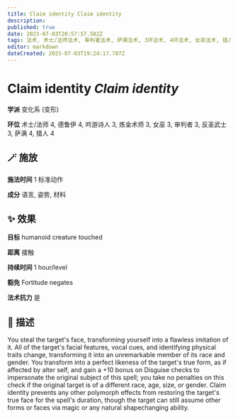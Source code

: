 ```yaml
---
title: Claim identity Claim identity
description: 
published: true
date: 2023-07-03T20:57:57.582Z
tags: 法术, 术士/法师法术, 审判者法术, 萨满法术, 3环法术, 4环法术, 女巫法术, 猎人法术, 吟游诗人法术, 德鲁伊法术, 变化系, 炼金术师法术, 反圣武士法术, 变形
editor: markdown
dateCreated: 2023-07-03T19:24:17.707Z
---
```


# **Claim identity** *Claim identity*

**学派** 变化系 (变形) 

**环位** 术士/法师 4, 德鲁伊 4, 吟游诗人 3, 炼金术师 3, 女巫 3, 审判者 3, 反圣武士 3, 萨满 4, 猎人 4

## 🪄 施放

**施法时间** 1 标准动作

**成分** 语言, 姿势, 材料

## ✨ 效果 

**目标** humanoid creature touched 

**距离** 接触  

**持续时间** 1 hour/level 

**豁免** Fortitude negates

**法术抗力** 是

## 📖 描述

You steal the target's face, transforming yourself into a flawless imitation of it. All of the target's facial features, vocal cues, and identifying physical traits change, transforming it into an unremarkable member of its race and gender. You transform into a perfect likeness of the target's true form, as if affected by alter self, and gain a +10 bonus on Disguise checks to impersonate the original subject of this spell; you take no penalties on this check if the original target is of a different race, age, size, or gender.  Claim identity prevents any other polymorph effects from restoring the target's true face for the spell's duration, though the target can still assume other forms or faces via magic or any natural shapechanging ability.
    